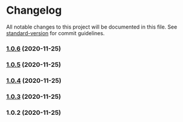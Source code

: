 # Changelog

All notable changes to this project will be documented in this file. See [standard-version](https://github.com/conventional-changelog/standard-version) for commit guidelines.

### [1.0.6](https://github.com/chloe-lam/srt2fcpxml_node/compare/v1.0.5...v1.0.6) (2020-11-25)

### [1.0.5](https://github.com/chloe-lam/srt2fcpxml_node/compare/v1.0.4...v1.0.5) (2020-11-25)

### [1.0.4](https://github.com/chloe-lam/srt2fcpxml_node/compare/v1.0.3...v1.0.4) (2020-11-25)

### [1.0.3](https://github.com/chloe-lam/srt2fcpxml_node/compare/v1.0.1...v1.0.3) (2020-11-25)

### 1.0.2 (2020-11-25)
